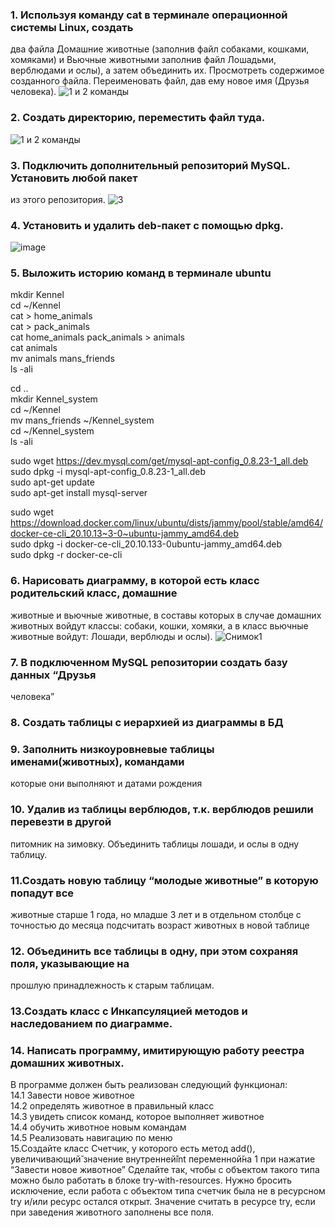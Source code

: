 ### 1. Используя команду cat в терминале операционной системы Linux, создать
два файла Домашние животные (заполнив файл собаками, кошками,
хомяками) и Вьючные животными заполнив файл Лошадьми, верблюдами и
ослы), а затем объединить их. Просмотреть содержимое созданного файла.
Переименовать файл, дав ему новое имя (Друзья человека).
![1 и 2 команды](https://github.com/Stepan-Rud/Attestation_java/assets/136429121/2a6da9d6-61a6-46fb-8221-a407e974b125)


### 2. Создать директорию, переместить файл туда.
![1 и 2 команды](https://github.com/Stepan-Rud/Attestation_java/assets/136429121/f32629a8-19ad-41ba-9c6d-bd9a7b90dcf8)

### 3. Подключить дополнительный репозиторий MySQL. Установить любой пакет
из этого репозитория.
![3](https://github.com/Stepan-Rud/Attestation_java/assets/136429121/a726fa40-f884-4555-a8e3-f385b2f28833)

### 4. Установить и удалить deb-пакет с помощью dpkg.
 ![image](https://github.com/Stepan-Rud/Attestation_java/assets/136429121/27121503-b50c-41de-9102-da783dfadd6a)

### 5. Выложить историю команд в терминале ubuntu
mkdir Kennel  
cd ~/Kennel  
cat > home_animals  
cat > pack_animals  
cat home_animals pack_animals > animals  
cat animals  
mv animals mans_friends  
ls -ali  

cd ..  
mkdir Kennel_system  
cd ~/Kennel  
mv mans_friends ~/Kennel_system  
cd ~/Kennel_system  
ls -ali  

sudo wget https://dev.mysql.com/get/mysql-apt-config_0.8.23-1_all.deb  
sudo dpkg -i mysql-apt-config_0.8.23-1_all.deb  
sudo apt-get update  
sudo apt-get install mysql-server  

sudo wget https://download.docker.com/linux/ubuntu/dists/jammy/pool/stable/amd64/docker-ce-cli_20.10.13~3-0~ubuntu-jammy_amd64.deb  
sudo dpkg -i docker-ce-cli_20.10.133-0ubuntu-jammy_amd64.deb  
sudo dpkg -r docker-ce-cli  
### 6. Нарисовать диаграмму, в которой есть класс родительский класс, домашние
животные и вьючные животные, в составы которых в случае домашних
животных войдут классы: собаки, кошки, хомяки, а в класс вьючные животные
войдут: Лошади, верблюды и ослы).
![Снимок1](https://github.com/Stepan-Rud/Attestation_java/assets/136429121/465df58f-748b-4744-9b52-ab6d64ce1d8c)

### 7. В подключенном MySQL репозитории создать базу данных “Друзья
человека”
### 8. Создать таблицы с иерархией из диаграммы в БД
### 9. Заполнить низкоуровневые таблицы именами(животных), командами
которые они выполняют и датами рождения
### 10. Удалив из таблицы верблюдов, т.к. верблюдов решили перевезти в другой
питомник на зимовку. Объединить таблицы лошади, и ослы в одну таблицу.
### 11.Создать новую таблицу “молодые животные” в которую попадут все
животные старше 1 года, но младше 3 лет и в отдельном столбце с точностью
до месяца подсчитать возраст животных в новой таблице
### 12. Объединить все таблицы в одну, при этом сохраняя поля, указывающие на
прошлую принадлежность к старым таблицам.
### 13.Создать класс с Инкапсуляцией методов и наследованием по диаграмме.
### 14. Написать программу, имитирующую работу реестра домашних животных.
В программе должен быть реализован следующий функционал:  
14.1 Завести новое животное  
14.2 определять животное в правильный класс  
14.3 увидеть список команд, которое выполняет животное  
14.4 обучить животное новым командам  
14.5 Реализовать навигацию по меню  
15.Создайте класс Счетчик, у которого есть метод add(), увеличивающий̆
значение внутренней̆int переменной̆на 1 при нажатие “Завести новое
животное” Сделайте так, чтобы с объектом такого типа можно было работать в
блоке try-with-resources. Нужно бросить исключение, если работа с объектом
типа счетчик была не в ресурсном try и/или ресурс остался открыт. Значение
считать в ресурсе try, если при заведения животного заполнены все поля.
